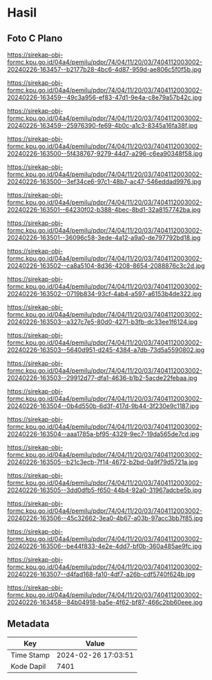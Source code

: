 # Hasil

## Foto C Plano

https://sirekap-obj-formc.kpu.go.id/04a4/pemilu/pdpr/74/04/11/20/03/7404112003002-20240226-163457--b2177b28-4bc6-4d87-959d-ae806c5f0f5b.jpg

https://sirekap-obj-formc.kpu.go.id/04a4/pemilu/pdpr/74/04/11/20/03/7404112003002-20240226-163459--49c3a956-ef83-47d1-9e4a-c8e79a57b42c.jpg

https://sirekap-obj-formc.kpu.go.id/04a4/pemilu/pdpr/74/04/11/20/03/7404112003002-20240226-163459--25976390-fe69-4b0c-a1c3-8345a16fa38f.jpg

https://sirekap-obj-formc.kpu.go.id/04a4/pemilu/pdpr/74/04/11/20/03/7404112003002-20240226-163500--5f438767-9279-44d7-a296-c6ea90348f58.jpg

https://sirekap-obj-formc.kpu.go.id/04a4/pemilu/pdpr/74/04/11/20/03/7404112003002-20240226-163500--3ef34ce6-97c1-48b7-ac47-546eddad9976.jpg

https://sirekap-obj-formc.kpu.go.id/04a4/pemilu/pdpr/74/04/11/20/03/7404112003002-20240226-163501--64230f02-b388-4bec-8bd1-32a8157742ba.jpg

https://sirekap-obj-formc.kpu.go.id/04a4/pemilu/pdpr/74/04/11/20/03/7404112003002-20240226-163501--36096c58-3ede-4a12-a9a0-de797792bd18.jpg

https://sirekap-obj-formc.kpu.go.id/04a4/pemilu/pdpr/74/04/11/20/03/7404112003002-20240226-163502--ca8a5104-8d36-4208-8654-2088876c3c2d.jpg

https://sirekap-obj-formc.kpu.go.id/04a4/pemilu/pdpr/74/04/11/20/03/7404112003002-20240226-163502--0719b834-93cf-4ab4-a597-a6153b4de322.jpg

https://sirekap-obj-formc.kpu.go.id/04a4/pemilu/pdpr/74/04/11/20/03/7404112003002-20240226-163503--a327c7e5-80d0-4271-b3fb-dc33ee1f6124.jpg

https://sirekap-obj-formc.kpu.go.id/04a4/pemilu/pdpr/74/04/11/20/03/7404112003002-20240226-163503--5640d951-d245-4384-a7db-73d5a5590802.jpg

https://sirekap-obj-formc.kpu.go.id/04a4/pemilu/pdpr/74/04/11/20/03/7404112003002-20240226-163503--29912d77-dfa1-4636-b1b2-5acde22febaa.jpg

https://sirekap-obj-formc.kpu.go.id/04a4/pemilu/pdpr/74/04/11/20/03/7404112003002-20240226-163504--0b4d550b-6d3f-417d-9b44-3f230e9c1187.jpg

https://sirekap-obj-formc.kpu.go.id/04a4/pemilu/pdpr/74/04/11/20/03/7404112003002-20240226-163504--aaa1785a-bf95-4329-9ec7-19da565de7cd.jpg

https://sirekap-obj-formc.kpu.go.id/04a4/pemilu/pdpr/74/04/11/20/03/7404112003002-20240226-163505--b21c3ecb-7f14-4672-b2bd-0a9f79d5721a.jpg

https://sirekap-obj-formc.kpu.go.id/04a4/pemilu/pdpr/74/04/11/20/03/7404112003002-20240226-163505--3dd0dfb5-f650-44b4-92a0-31967adcbe5b.jpg

https://sirekap-obj-formc.kpu.go.id/04a4/pemilu/pdpr/74/04/11/20/03/7404112003002-20240226-163506--45c32662-3ea0-4b67-a03b-97acc3bb7f85.jpg

https://sirekap-obj-formc.kpu.go.id/04a4/pemilu/pdpr/74/04/11/20/03/7404112003002-20240226-163506--be44f833-4e2e-4dd7-bf0b-360a485ae9fc.jpg

https://sirekap-obj-formc.kpu.go.id/04a4/pemilu/pdpr/74/04/11/20/03/7404112003002-20240226-163507--d4fad168-fa10-4df7-a26b-cdf5740f624b.jpg

https://sirekap-obj-formc.kpu.go.id/04a4/pemilu/pdpr/74/04/11/20/03/7404112003002-20240226-163458--84b04918-ba5e-4f62-bf87-466c2bb60eee.jpg


## Metadata

| Key        | Value               |
| ---------- | ------------------- |
| Time Stamp | 2024-02-26 17:03:51 |
| Kode Dapil | 7401                |



